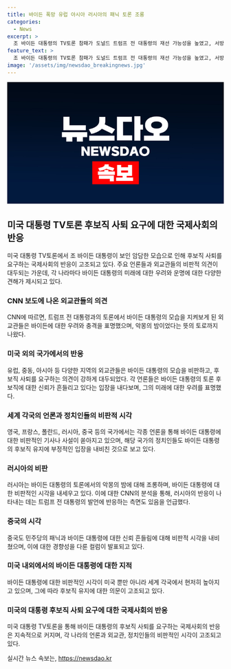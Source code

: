 ```yaml
---
title: 바이든 폭망 유럽 아시아 러시아의 패닉 토론 조롱
categories:
  - News
excerpt: >
  조 바이든 대통령의 TV토론 참패가 도널드 트럼프 전 대통령의 재선 가능성을 높였고, 서방 동맹은 패닉에 빠져 바이든의 후보직 사퇴를 공식 요구하고 있는 상황. CNN을 비롯한 주요 언론들은 트럼프 대통령과의 토론에서 보인 바이든 대통령의 부진에 대한 외교관들의 충격과 우려를 보도했으며, 유럽과 아시아를 포함한 외교관들의 압도적인 비판을 전했다. 미국과 세계를 위해 바이든이 후보직을 양보해야 한다는 촉구와 비판이 확산되고 있다.
feature_text: >
  조 바이든 대통령의 TV토론 참패가 도널드 트럼프 전 대통령의 재선 가능성을 높였고, 서방 동맹은 패닉에 빠져 바이든의 후보직 사퇴를 공식 요구하고 있는 상황. CNN을 비롯한 주요 언론들은 트럼프 대통령과의 토론에서 보인 바이든 대통령의 부진에 대한 외교관들의 충격과 우려를 보도했으며, 유럽과 아시아를 포함한 외교관들의 압도적인 비판을 전했다. 미국과 세계를 위해 바이든이 후보직을 양보해야 한다는 촉구와 비판이 확산되고 있다.
image: '/assets/img/newsdao_breakingnews.jpg'
---
```


<p><img src="/assets/img/newsdao_breakingnews.jpg" alt="firstkoreanews 속보" /></p>

<h2 data-ke-size="size26">미국 대통령 TV토론 후보직 사퇴 요구에 대한 국제사회의 반응</h2>

<p data-ke-size="size16">미국 대통령 TV토론에서 조 바이든 대통령이 보인 암담한 모습으로 인해 후보직 사퇴를 요구하는 국제사회의 반응이 고조되고 있다. 주요 언론들과 외교관들의 비판적 의견이 대두되는 가운데, 각 나라마다 바이든 대통령의 미래에 대한 우려와 운명에 대한 다양한 견해가 제시되고 있다.</p>

<h3 data-ke-size="size24">CNN 보도에 나온 외교관들의 의견</h3>

<p data-ke-size="size16">CNN에 따르면, 트럼프 전 대통령과의 토론에서 바이든 대통령의 모습을 지켜보게 된 외교관들은 바이든에 대한 우려와 충격을 표명했으며, 악몽의 밤이었다는 뜻의 토로까지 나왔다.</p>

<h3 data-ke-size="size24">미국 외의 국가에서의 반응</h3>

<p data-ke-size="size16">유럽, 중동, 아시아 등 다양한 지역의 외교관들은 바이든 대통령의 모습을 비판하고, 후보직 사퇴를 요구하는 의견이 강하게 대두되었다. 각 언론들은 바이든 대통령의 토론 후보직에 대한 신뢰가 흔들리고 있다는 입장을 내다보며, 그의 미래에 대한 우려를 표명했다.</p>

<h3 data-ke-size="size24">세계 각국의 언론과 정치인들의 비판적 시각</h3>

<p data-ke-size="size16">영국, 프랑스, 폴란드, 러시아, 중국 등의 국가에서는 각종 언론을 통해 바이든 대통령에 대한 비판적인 기사나 사설이 쏟아지고 있으며, 해당 국가의 정치인들도 바이든 대통령의 후보직 유지에 부정적인 입장을 내비친 것으로 보고 있다.</p>

<h3 data-ke-size="size24">러시아의 비판</h3>

<p data-ke-size="size16">러시아는 바이든 대통령의 토론에서의 악몽의 밤에 대해 조롱하며, 바이든 대통령에 대한 비판적인 시각을 내세우고 있다. 이에 대한 CNN의 분석을 통해, 러시아의 반응이 나타내는 데는 트럼프 전 대통령의 발언에 반응하는 측면도 있음을 언급했다.</p>

<h3 data-ke-size="size24">중국의 시각</h3>

<p data-ke-size="size16">중국도 민주당의 패닉과 바이든 대통령에 대한 신뢰 흔들림에 대해 비판적 시각을 내비쳤으며, 이에 대한 경향성을 다룬 컬럼이 발표되고 있다.</p>

<h3 data-ke-size="size24">미국 내외에서의 바이든 대통령에 대한 지적</h3>

<p data-ke-size="size16">바이든 대통령에 대한 비판적인 시각이 미국 뿐만 아니라 세계 각국에서 현저히 높아지고 있으며, 그에 따라 후보직 유지에 대한 의문이 고조되고 있다.</p>

<h3 data-ke-size="size24">미국의 대통령 후보직 사퇴 요구에 대한 국제사회의 반응</h3>

<p data-ke-size="size16">미국 대통령 TV토론을 통해 바이든 대통령의 후보직 사퇴를 요구하는 국제사회의 반응은 지속적으로 커지며, 각 나라의 언론과 외교관, 정치인들의 비판적인 시각이 고조되고 있다.</p>
실시간 뉴스 속보는, <a href="https://newsdao.kr" rel="dofollow">https://newsdao.kr</a>


